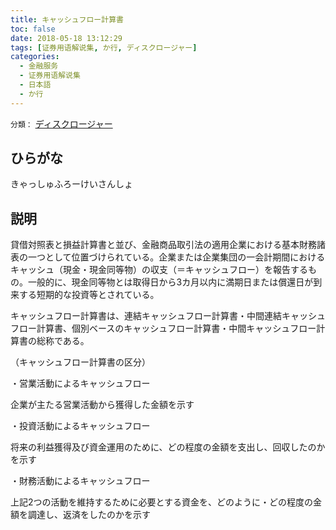 ```yaml
---
title: キャッシュフロー計算書
toc: false
date: 2018-05-18 13:12:29
tags: [证券用语解说集, か行, ディスクロージャー]
categories:
  - 金融服务
  - 证券用语解说集
  - 日本語
  - か行
---
```


`分類：` [ディスクロージャー](/tags/ディスクロージャー/)

## ひらがな

きゃっしゅふろーけいさんしょ

## 説明

貸借対照表と損益計算書と並び、金融商品取引法の適用企業における基本財務諸表の一つとして位置づけられている。企業または企業集団の一会計期間におけるキャッシュ（現金・現金同等物）の収支（＝キャッシュフロー）を報告するもの。一般的に、現金同等物とは取得日から3カ月以内に満期日または償還日が到来する短期的な投資等とされている。

キャッシュフロー計算書は、連結キャッシュフロー計算書・中間連結キャッシュフロー計算書、個別ベースのキャッシュフロー計算書・中間キャッシュフロー計算書の総称である。

（キャッシュフロー計算書の区分）

・営業活動によるキャッシュフロー

企業が主たる営業活動から獲得した金額を示す

・投資活動によるキャッシュフロー

将来の利益獲得及び資金運用のために、どの程度の金額を支出し、回収したのかを示す

・財務活動によるキャッシュフロー

上記2つの活動を維持するために必要とする資金を、どのように・どの程度の金額を調達し、返済をしたのかを示す
